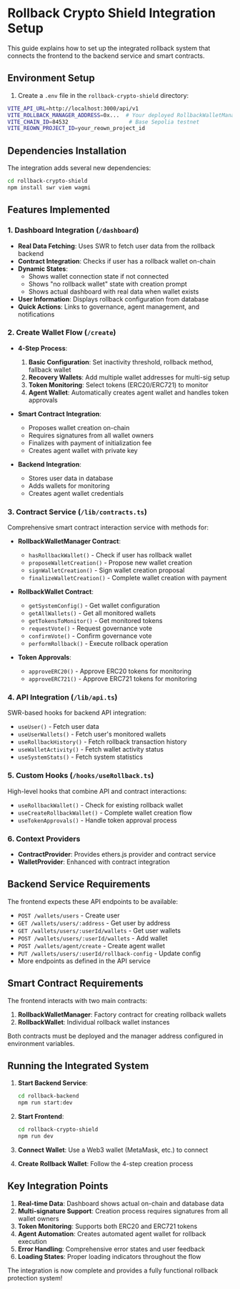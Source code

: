 # Rollback Crypto Shield Integration Setup

This guide explains how to set up the integrated rollback system that connects the frontend to the backend service and smart contracts.

## Environment Setup

1. Create a `.env` file in the `rollback-crypto-shield` directory:

```bash
VITE_API_URL=http://localhost:3000/api/v1
VITE_ROLLBACK_MANAGER_ADDRESS=0x...  # Your deployed RollbackWalletManager contract address
VITE_CHAIN_ID=84532                   # Base Sepolia testnet
VITE_REOWN_PROJECT_ID=your_reown_project_id
```

## Dependencies Installation

The integration adds several new dependencies:

```bash
cd rollback-crypto-shield
npm install swr viem wagmi
```

## Features Implemented

### 1. Dashboard Integration (`/dashboard`)

- **Real Data Fetching**: Uses SWR to fetch user data from the rollback backend
- **Contract Integration**: Checks if user has a rollback wallet on-chain
- **Dynamic States**:
  - Shows wallet connection state if not connected
  - Shows "no rollback wallet" state with creation prompt
  - Shows actual dashboard with real data when wallet exists
- **User Information**: Displays rollback configuration from database
- **Quick Actions**: Links to governance, agent management, and notifications

### 2. Create Wallet Flow (`/create`)

- **4-Step Process**:

  1. **Basic Configuration**: Set inactivity threshold, rollback method, fallback wallet
  2. **Recovery Wallets**: Add multiple wallet addresses for multi-sig setup
  3. **Token Monitoring**: Select tokens (ERC20/ERC721) to monitor
  4. **Agent Wallet**: Automatically creates agent wallet and handles token approvals

- **Smart Contract Integration**:

  - Proposes wallet creation on-chain
  - Requires signatures from all wallet owners
  - Finalizes with payment of initialization fee
  - Creates agent wallet with private key

- **Backend Integration**:
  - Stores user data in database
  - Adds wallets for monitoring
  - Creates agent wallet credentials

### 3. Contract Service (`/lib/contracts.ts`)

Comprehensive smart contract interaction service with methods for:

- **RollbackWalletManager Contract**:

  - `hasRollbackWallet()` - Check if user has rollback wallet
  - `proposeWalletCreation()` - Propose new wallet creation
  - `signWalletCreation()` - Sign wallet creation proposal
  - `finalizeWalletCreation()` - Complete wallet creation with payment

- **RollbackWallet Contract**:

  - `getSystemConfig()` - Get wallet configuration
  - `getAllWallets()` - Get all monitored wallets
  - `getTokensToMonitor()` - Get monitored tokens
  - `requestVote()` - Request governance vote
  - `confirmVote()` - Confirm governance vote
  - `performRollback()` - Execute rollback operation

- **Token Approvals**:
  - `approveERC20()` - Approve ERC20 tokens for monitoring
  - `approveERC721()` - Approve ERC721 tokens for monitoring

### 4. API Integration (`/lib/api.ts`)

SWR-based hooks for backend API integration:

- `useUser()` - Fetch user data
- `useUserWallets()` - Fetch user's monitored wallets
- `useRollbackHistory()` - Fetch rollback transaction history
- `useWalletActivity()` - Fetch wallet activity status
- `useSystemStats()` - Fetch system statistics

### 5. Custom Hooks (`/hooks/useRollback.ts`)

High-level hooks that combine API and contract interactions:

- `useRollbackWallet()` - Check for existing rollback wallet
- `useCreateRollbackWallet()` - Complete wallet creation flow
- `useTokenApprovals()` - Handle token approval process

### 6. Context Providers

- **ContractProvider**: Provides ethers.js provider and contract service
- **WalletProvider**: Enhanced with contract integration

## Backend Service Requirements

The frontend expects these API endpoints to be available:

- `POST /wallets/users` - Create user
- `GET /wallets/users/:address` - Get user by address
- `GET /wallets/users/:userId/wallets` - Get user wallets
- `POST /wallets/users/:userId/wallets` - Add wallet
- `POST /wallets/agent/create` - Create agent wallet
- `PUT /wallets/users/:userId/rollback-config` - Update config
- More endpoints as defined in the API service

## Smart Contract Requirements

The frontend interacts with two main contracts:

1. **RollbackWalletManager**: Factory contract for creating rollback wallets
2. **RollbackWallet**: Individual rollback wallet instances

Both contracts must be deployed and the manager address configured in environment variables.

## Running the Integrated System

1. **Start Backend Service**:

   ```bash
   cd rollback-backend
   npm run start:dev
   ```

2. **Start Frontend**:

   ```bash
   cd rollback-crypto-shield
   npm run dev
   ```

3. **Connect Wallet**: Use a Web3 wallet (MetaMask, etc.) to connect

4. **Create Rollback Wallet**: Follow the 4-step creation process

## Key Integration Points

1. **Real-time Data**: Dashboard shows actual on-chain and database data
2. **Multi-signature Support**: Creation process requires signatures from all wallet owners
3. **Token Monitoring**: Supports both ERC20 and ERC721 tokens
4. **Agent Automation**: Creates automated agent wallet for rollback execution
5. **Error Handling**: Comprehensive error states and user feedback
6. **Loading States**: Proper loading indicators throughout the flow

The integration is now complete and provides a fully functional rollback protection system!
